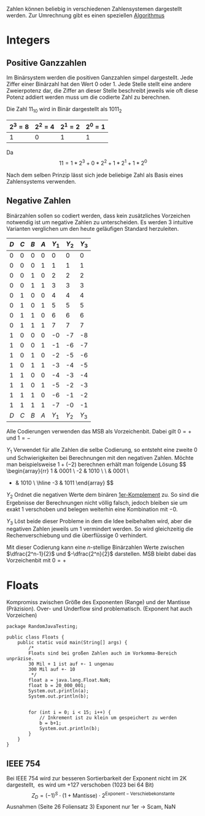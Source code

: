 Zahlen können beliebig in verschiedenen Zahlensystemen dargestellt werden. Zur Umrechnung gibt es einen speziellen [Algorithmus](Umrechnung%20von%20Zahlensystemen.md)

# Integers
## Positive Ganzzahlen
Im Binärsystem werden die positiven Ganzzahlen simpel dargestellt. Jede Ziffer einer Binärzahl hat den Wert $0$ oder $1$.
Jede Stelle stellt eine andere Zweierpotenz dar, die Ziffer an dieser Stelle beschreibt jeweils wie oft diese Potenz addiert werden muss um die codierte Zahl zu berechnen.

Die Zahl $11_{10}$ wird in Binär dargestellt als $1011_2$

| $2^3 = 8$ | $2^2 = 4$ | $2^1 = 2$ | $2^0 = 1$ |
| --------- | --------- | --------- | --------- |
| 1         | 0         | 1         | 1         |
Da 
$$
11 = 1 * 2^3 + 0*2^2 + 1 * 2^1 + 1 * 2^0
$$

Nach dem selben Prinzip lässt sich jede beliebige Zahl als Basis eines Zahlensystems verwenden.


## Negative Zahlen
Binärzahlen sollen so codiert werden, dass kein zusätzliches Vorzeichen notwendig ist um negative Zahlen zu unterscheiden.
Es werden 3 intuitive Varianten verglichen um den heute geläufigen Standard herzuleiten.


| $D$ | $C$ | $B$ | $A$ | $Y_1$ | $Y_2$ | $Y_3$ |
| --- | --- | --- | --- | ----- | ----- | ----- |
| 0   | 0   | 0   | 0   | 0     | 0     | 0     |
| 0   | 0   | 0   | 1   | 1     | 1     | 1     |
| 0   | 0   | 1   | 0   | 2     | 2     | 2     |
| 0   | 0   | 1   | 1   | 3     | 3     | 3     |
| 0   | 1   | 0   | 0   | 4     | 4     | 4     |
| 0   | 1   | 0   | 1   | 5     | 5     | 5     |
| 0   | 1   | 1   | 0   | 6     | 6     | 6     |
| 0   | 1   | 1   | 1   | 7     | 7     | 7     |
| 1   | 0   | 0   | 0   | -0    | -7    | -8    |
| 1   | 0   | 0   | 1   | -1    | -6    | -7    |
| 1   | 0   | 1   | 0   | -2    | -5    | -6    |
| 1   | 0   | 1   | 1   | -3    | -4    | -5    |
| 1   | 1   | 0   | 0   | -4    | -3    | -4    |
| 1   | 1   | 0   | 1   | -5    | -2    | -3    |
| 1   | 1   | 1   | 0   | -6    | -1    | -2    |
| 1   | 1   | 1   | 1   | -7    | -0    | -1    |
| $D$ | $C$ | $B$ | $A$ | $Y_1$ | $Y_2$ | $Y_3$ |
Alle Codierungen verwenden das MSB als Vorzeichenbit. Dabei gilt $0=+$ und $1=-$ 

$Y_1$ Verwendet für alle Zahlen die selbe Codierung, so entsteht eine zweite $0$ und Schwierigkeiten bei Berechnungen mit den negativen Zahlen. Möchte man beispielsweise $1+(-2)$ berechnen erhält man folgende Lösung
$$
\begin{array}{rr}
1 & 0001 \\
-2 & 1010 \\
\\
& 0001 \\
+ & 1010 \\
\hline 
-3 & 1011
\end{array}
$$


$Y_2$ Ordnet die negativen Werte dem binären [1er-Komplement](DigitaltechnischeBegriffe.md#1er-Komplement) zu. 
So sind die Ergebnisse der Berechnungen nicht völlig falsch, jedoch bleiben sie um exakt 1 verschoben und belegen weiterhin eine Kombination mit $-0$.

$Y_3$ Löst beide dieser Probleme in dem die Idee beibehalten wird, aber die negativen Zahlen jeweils um $1$ vermindert werden. So wird gleichzeitig die Rechenverschiebung und die überflüssige $0$ verhindert.

Mit dieser Codierung kann eine $n$-stellige Binärzahlen Werte zwischen $\dfrac{2^n-1}{2}$ und $-\dfrac{2^n}{2}$ darstellen. MSB bleibt dabei das Vorzeichenbit mit $0=+$ 


# Floats
Kompromiss zwischen Größe des Exponenten (Range) und der Mantisse (Präzision). Over- und Underflow sind problematisch. (Exponent hat auch Vorzeichen)

```
package RandomJavaTesting;

public class Floats {
    public static void main(String[] args) {
        /*
        Floats sind bei großen Zahlen auch im Vorkomma-Bereich unpräzise.
        30 Mil + 1 ist auf +- 1 ungenau
        300 Mil auf +- 10
         */
        float a = java.lang.Float.NaN;
        float b = 20_000_001;
        System.out.println(a);
        System.out.println(b);


        for (int i = 0; i < 15; i++) {
            // Inkrement ist zu klein um gespeichert zu werden
            b = b+1;
            System.out.println(b);
        }
    }
}
```

## IEEE 754
Bei IEEE 754 wird zur besseren Sortierbarkeit der Exponent nicht im 2K dargestellt,  es wird um +127 verschoben (1023 bei 64 Bit)  
$$
Z_D=(-1)^S \cdot (1+\text{Mantisse}) \cdot 2^{\text{Exponent} - \text{Verschiebekonstante}}
$$
Ausnahmen (Seite 26 Foliensatz 3)
Exponent nur 1er -> Scam, NaN
